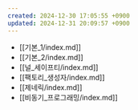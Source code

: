 ```yaml
---
created: 2024-12-30 17:05:55 +0900
updated: 2024-12-31 20:09:57 +0900
---
```


- [[기본_1/index.md]]
- [[기본_2/index.md]]
- [[널_세이프티/index.md]]
- [[팩토리_생성자/index.md]]
- [[제네릭/index.md]]
- [[비동기_프로그래밍/index.md]]
